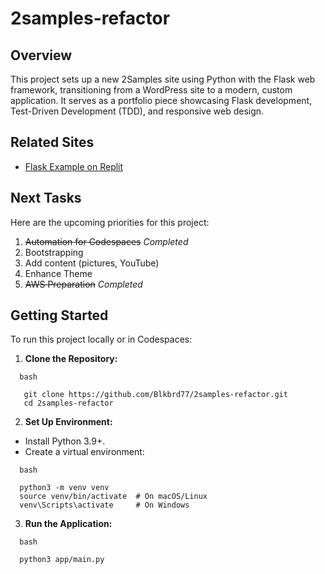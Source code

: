 # 2samples-refactor

## Overview
This project sets up a new 2Samples site using Python with the Flask web framework, transitioning from a WordPress site to a modern, custom application. It serves as a portfolio piece showcasing Flask development, Test-Driven Development (TDD), and responsive web design.

## Related Sites
- [Flask Example on Replit](https://replit.com/)

## Next Tasks
Here are the upcoming priorities for this project:

1. ~~Automation for Codespaces~~ *Completed*
2. Bootstrapping
3. Add content (pictures, YouTube)
4. Enhance Theme
5. ~~AWS Preparation~~ *Completed*  

## Getting Started
To run this project locally or in Codespaces:

1. **Clone the Repository:**
```
  bash

   git clone https://github.com/Blkbrd77/2samples-refactor.git
   cd 2samples-refactor
```
2. **Set Up Environment:**
  - Install Python 3.9+.
  - Create a virtual environment: 
```
  bash

  python3 -m venv venv
  source venv/bin/activate  # On macOS/Linux
  venv\Scripts\activate     # On Windows
```
3. **Run the Application:**
```
  bash

  python3 app/main.py
```

   
